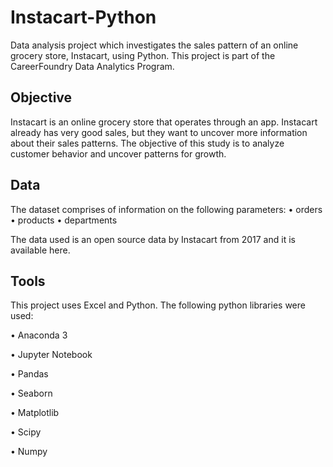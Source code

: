 # Instacart-Python

Data analysis project which investigates the sales pattern of an online grocery store, Instacart, using Python. This project is part of the CareerFoundry Data Analytics Program.

## Objective

Instacart is an online grocery store that operates through an app. Instacart already has very good sales, but they want to uncover more information about their sales patterns. The objective of this study is to analyze customer behavior and uncover patterns for growth.

## Data

The dataset comprises of information on the following parameters:
• orders
• products
• departments

The data used is an open source data by Instacart from 2017 and it is available here.

## Tools

This project uses Excel and Python. The following python libraries were used:

• Anaconda 3

• Jupyter Notebook

• Pandas

• Seaborn

• Matplotlib

• Scipy

• Numpy
